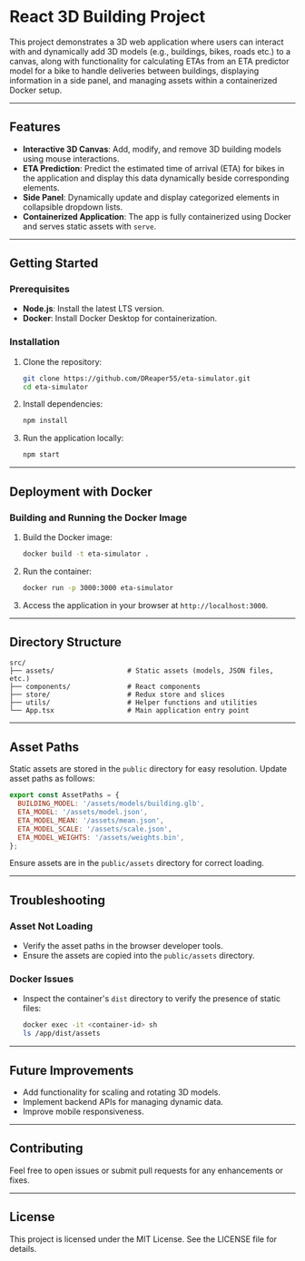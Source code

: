 # React 3D Building Project

This project demonstrates a 3D web application where users can interact with and dynamically add 3D models (e.g., buildings, bikes, roads etc.) to a canvas, along with functionality for calculating ETAs from an ETA predictor model for a bike to handle deliveries between buildings, displaying information in a side panel, and managing assets within a containerized Docker setup.

---

## Features
- **Interactive 3D Canvas**: Add, modify, and remove 3D building models using mouse interactions.
- **ETA Prediction**: Predict the estimated time of arrival (ETA) for bikes in the application and display this data dynamically beside corresponding elements.
- **Side Panel**: Dynamically update and display categorized elements in collapsible dropdown lists.
- **Containerized Application**: The app is fully containerized using Docker and serves static assets with `serve`.

---

## Getting Started

### Prerequisites
- **Node.js**: Install the latest LTS version.
- **Docker**: Install Docker Desktop for containerization.

### Installation
1. Clone the repository:
   ```bash
   git clone https://github.com/DReaper55/eta-simulator.git
   cd eta-simulator
   ```

2. Install dependencies:
   ```bash
   npm install
   ```

3. Run the application locally:
   ```bash
   npm start
   ```

---

## Deployment with Docker

### Building and Running the Docker Image
1. Build the Docker image:
   ```bash
   docker build -t eta-simulator .
   ```

2. Run the container:
   ```bash
   docker run -p 3000:3000 eta-simulator
   ```

3. Access the application in your browser at `http://localhost:3000`.

---

## Directory Structure
```
src/
├── assets/                  # Static assets (models, JSON files, etc.)
├── components/              # React components
├── store/                   # Redux store and slices
├── utils/                   # Helper functions and utilities
└── App.tsx                  # Main application entry point
```

---

## Asset Paths
Static assets are stored in the `public` directory for easy resolution. Update asset paths as follows:
```javascript
export const AssetPaths = {
  BUILDING_MODEL: '/assets/models/building.glb',
  ETA_MODEL: '/assets/model.json',
  ETA_MODEL_MEAN: '/assets/mean.json',
  ETA_MODEL_SCALE: '/assets/scale.json',
  ETA_MODEL_WEIGHTS: '/assets/weights.bin',
};
```

Ensure assets are in the `public/assets` directory for correct loading.

---

## Troubleshooting

### Asset Not Loading
- Verify the asset paths in the browser developer tools.
- Ensure the assets are copied into the `public/assets` directory.

### Docker Issues
- Inspect the container's `dist` directory to verify the presence of static files:
  ```bash
  docker exec -it <container-id> sh
  ls /app/dist/assets
  ```

---

## Future Improvements
- Add functionality for scaling and rotating 3D models.
- Implement backend APIs for managing dynamic data.
- Improve mobile responsiveness.

---

## Contributing
Feel free to open issues or submit pull requests for any enhancements or fixes.

---

## License
This project is licensed under the MIT License. See the LICENSE file for details.